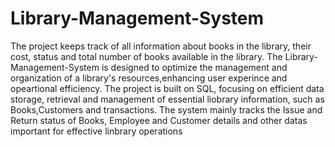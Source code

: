 # Library-Management-System
The project keeps track of all information about books in the library, their cost, status and total number of books available in the library. The Library-Management-System is designed to optimize the management and organization of a library's resources,enhancing user experince and opeartional efficiency. The project is built on SQL, focusing on efficient data storage, retrieval and management of essential liobrary information, such as Books,Customers and transactions. The system mainly tracks the Issue and Return status of Books, Employee and Customer details and other datas important for effective linbrary operations
